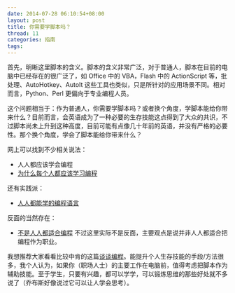 ```yaml
---
date: 2014-07-28 06:10:54+08:00
layout: post
title: 你需要学脚本吗？
thread: 11
categories: 指南
tags:
---
```

首先，明晰这里脚本的含义。脚本的含义非常广泛，对于普通人，脚本在目前的电脑中已经存在的很广泛了，如 Office 中的 VBA，Flash 中的 ActionScript 等，批处理、AutoHotkey、AutoIt 这些工具也类似，只是所针对的应用场景不同。相对而言，Python、Perl 更偏向于专业编程人员。

这个问题相当于：作为普通人，你需要学脚本吗？或者换个角度，学脚本能给你带来什么？目前而言，会英语成为了一种必要的生存技能这点得到了大众的共识，不过脚本尚未上升到这种高度，目前可能有点像几十年前的英语，并没有严格的必要性。那个换个角度，学会了脚本能给你带来什么？

网上可以找到不少相关说法：

* 人人都应该学会编程
* [为什么每个人都应该学习编程](http://ar.newsmth.net/thread-32a3052dd30344-1.html)

还有实践派：

* [人人都能学的编程语言](http://c.open.163.com/coursera/courseIntro.htm?cid=1354#/courseIntro)

反面的当然存在：

* [不是人人都适合编程](http://www.xue5.com/WebDev/Site/677513.html)
不过这里实际不是反面，主要观点是说并非人人都适合把编程作为职业。

我想推荐大家看看比较中肯的这篇[谈谈编程](http://zhuanlan.zhihu.com/prattle/19769861)。能提升个人生存技能的手段/方法很多，我个人认为，如果你（职场人士）的主要工作在电脑前，值得考虑把脚本作为辅助技能。至于学生，只要有兴趣，都可以学学，可以锻炼思维的那些好处就不多说了（乔布斯好像说过它可以让人学会思考）。
